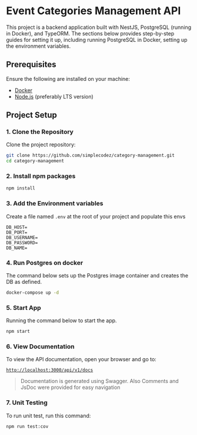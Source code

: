 # Event Categories Management API

This project is a backend application built with NestJS, PostgreSQL (running in Docker), and TypeORM. The sections below provides step-by-step guides for setting it up, including running PostgreSQL in Docker, setting up the environment variables.

## Prerequisites

Ensure the following are installed on your machine:

- [Docker](https://www.docker.com/get-started)
- [Node.js](https://nodejs.org/) (preferably LTS version)

## Project Setup

### 1. Clone the Repository

Clone the project repository:

```bash
git clone https://github.com/simplecodez/category-management.git
cd category-management

```

### 2. Install npm packages

```bash
npm install
```

### 3. Add the Environment variables

Create a file named `.env` at the root of your project and populate this envs

```
DB_HOST=
DB_PORT=
DB_USERNAME=
DB_PASSWORD=
DB_NAME=
```

### 4. Run Postgres on docker

The command below sets up the Postgres image container and creates the DB as defined.

```bash
docker-compose up -d
```

### 5. Start App

Running the command below to start the app.

```bash
npm start
```

### 6. View Documentation

To view the API documentation, open your browser and go to:

[`http://localhost:3000/api/v1/docs`](http://localhost:3000/api/v1/docs)

> Documentation is generated using Swagger.
> Also Comments and JsDoc were provided for easy navigation

### 7. Unit Testing

To run unit test, run this command:

```bash
npm run test:cov
```
